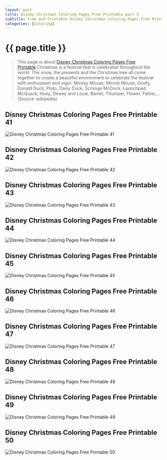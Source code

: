 ```yaml
---
layout: post
title: Disney Christmas Coloring Pages Free Printable part 5
subtitle: Free and Printable Disney Christmas Coloring Pages Free Printable part 5
categoties: [Coloring]
---
```

{{ page.title }}
================
> This page is about [Disney Christmas Coloring Pages Free Printable](https://hoanghabelle.github.io/).Christmas is a festival that is celebrated throughout the world. The snow, the presents and the Christmas tree all come together to create a beautiful environment to celebrate the festival with enthusiasm and vigor. Mickey Mouse, Minnie Mouse, Goofy, Donald Duck, Pluto, Daisy Duck, Scrooge McDuck, Launchpad McQuack, Huey, Dewey and Louie, Bambi, Thumper, Flower, Faline,... (Source: wikipedia)

## Disney Christmas Coloring Pages Free Printable 41
![Disney Christmas Coloring Pages Free Printable 41](https://hoanghabelle.github.io/images/Disney-Christmas-Coloring-Pages-Free-Printable%20(41).jpg "Disney Christmas Coloring Pages Free Printable 41")

## Disney Christmas Coloring Pages Free Printable 42
![Disney Christmas Coloring Pages Free Printable 42](https://hoanghabelle.github.io/images/Disney-Christmas-Coloring-Pages-Free-Printable%20(42).jpg "Disney Christmas Coloring Pages Free Printable 42")

## Disney Christmas Coloring Pages Free Printable 43
![Disney Christmas Coloring Pages Free Printable 43](https://hoanghabelle.github.io/images/Disney-Christmas-Coloring-Pages-Free-Printable%20(43).jpg "Disney Christmas Coloring Pages Free Printable 43")

## Disney Christmas Coloring Pages Free Printable 44
![Disney Christmas Coloring Pages Free Printable 44](https://hoanghabelle.github.io/images/Disney-Christmas-Coloring-Pages-Free-Printable%20(44).jpg "Disney Christmas Coloring Pages Free Printable 44")

<script async src="//pagead2.googlesyndication.com/pagead/js/adsbygoogle.js"></script><ins class="adsbygoogle" style="display:block" data-ad-format="fluid" data-ad-layout-key="-8i+1w-dq+e9+ft" data-ad-client="ca-pub-6753140515841889" data-ad-slot="6190446671"></ins> <script> (adsbygoogle = window.adsbygoogle || []).push({}); </script>

## Disney Christmas Coloring Pages Free Printable 45
![Disney Christmas Coloring Pages Free Printable 45](https://hoanghabelle.github.io/images/Disney-Christmas-Coloring-Pages-Free-Printable%20(45).jpg "Disney Christmas Coloring Pages Free Printable 45")

## Disney Christmas Coloring Pages Free Printable 46
![Disney Christmas Coloring Pages Free Printable 46](https://hoanghabelle.github.io/images/Disney-Christmas-Coloring-Pages-Free-Printable%20(46).jpg "Disney Christmas Coloring Pages Free Printable 46")

## Disney Christmas Coloring Pages Free Printable 47
![Disney Christmas Coloring Pages Free Printable 47](https://hoanghabelle.github.io/images/Disney-Christmas-Coloring-Pages-Free-Printable%20(47).jpg "Disney Christmas Coloring Pages Free Printable 47")

## Disney Christmas Coloring Pages Free Printable 48
![Disney Christmas Coloring Pages Free Printable 48](https://hoanghabelle.github.io/images/Disney-Christmas-Coloring-Pages-Free-Printable%20(48).jpg "Disney Christmas Coloring Pages Free Printable 48")

<script async src="//pagead2.googlesyndication.com/pagead/js/adsbygoogle.js"></script><ins class="adsbygoogle" style="display:block" data-ad-format="fluid" data-ad-layout-key="-8i+1w-dq+e9+ft" data-ad-client="ca-pub-6753140515841889" data-ad-slot="6190446671"></ins> <script> (adsbygoogle = window.adsbygoogle || []).push({}); </script>

## Disney Christmas Coloring Pages Free Printable 49
![Disney Christmas Coloring Pages Free Printable 49](https://hoanghabelle.github.io/images/Disney-Christmas-Coloring-Pages-Free-Printable%20(49).jpg "Disney Christmas Coloring Pages Free Printable 49")

## Disney Christmas Coloring Pages Free Printable 50
![Disney Christmas Coloring Pages Free Printable 50](https://hoanghabelle.github.io/images/Disney-Christmas-Coloring-Pages-Free-Printable%20(50).jpg "Disney Christmas Coloring Pages Free Printable 50")


